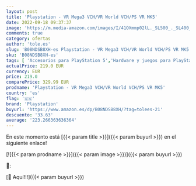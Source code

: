 ```yaml
---
layout: post
title: 'Playstation - VR Mega3 VCH/VR World VCH/PS VR MK5'
date: 2022-09-18 09:37:37
image: 'https://m.media-amazon.com/images/I/41OXmmp02lL._SL500_._SL400_.jpg'
comments: true
category: ofertas
author: 'tole.es'
slug: 'B08NDSB8XH-es Playstation - VR Mega3 VCH/VR World VCH/PS VR MK5'
sku: 'B08NDSB8XH-es'
tags: [ 'Accesorios para PlayStation 5','Hardware y juegos para PlayStation 5','Kits de accesorios de Playstation 5','Videojuegos','playstation','🇪🇸', ]
actualPrice: 219.0 EUR
currency: EUR
price: 219.0
comparePrice: 329.99 EUR
prodname: 'Playstation - VR Mega3 VCH/VR World VCH/PS VR MK5'
country: 'es'
flag: '🇪🇸'
brand: 'Playstation'
buyurl: 'https://www.amazon.es/dp/B08NDSB8XH/?tag=tolees-21'
descuento: '33.63'
average: '223.266363636364'
---
```


En este momento está [{{< param title >}}]({{< param buyurl >}}) en el siguiente enlace!

[![{{< param prodname >}}]({{< param image >}})]({{< param buyurl >}})

🔎:


[🛒 Aquí!!!]({{< param buyurl >}})

